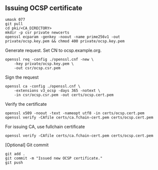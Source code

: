 ## Issuing OCSP certificate
```
umask 077
git pull
cd pki/<CA_DIRECTORY>
mkdir -p csr private newcerts
openssl ecparam -genkey -noout -name prime256v1 -out private/ocsp.key.pem && chmod 400 private/ocsp.key.pem
```
Generate request. Set CN to ocsp.example.org.
```
openssl req -config ./openssl.cnf -new \
	-key private/ocsp.key.pem \
	-out csr/ocsp.csr.pem
```

Sign the request
```
openssl ca -config ./openssl.cnf \
	-extensions v3_ocsp -days 365 -notext \
	-in csr/ocsp.csr.pem -out certs/ocsp.cert.pem
```

Verify the certificate
```
openssl x509 -noout -text -nameopt utf8 -in certs/ocsp.cert.pem
openssl verify -CAfile certs/ca.fchain-cert.pem certs/ocsp.cert.pem
```
For issuing CA, use fullchain certificate
```
openssl verify -CAfile certs/ca.fchain-cert.pem certs/ocsp.cert.pem
```

[Optional] Git commit
```
git add .
git commit -m "Issued new OCSP certificate."
git push
```
